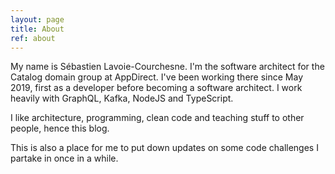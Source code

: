 ```yaml
---
layout: page
title: About
ref: about
---
```

My name is Sébastien Lavoie-Courchesne. I'm the software architect for the Catalog domain group at AppDirect. I've been working there since May 2019, first as a developer before becoming a software architect. I work heavily with GraphQL, Kafka, NodeJS and TypeScript.

I like architecture, programming, clean code and teaching stuff to other people, hence this blog.

This is also a place for me to put down updates on some code challenges I partake in once in a while.
